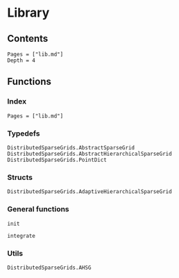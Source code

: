 # Library

## Contents 

```@contents
Pages = ["lib.md"]
Depth = 4
```

## Functions

### Index

```@index
Pages = ["lib.md"]
```

### Typedefs

```@docs
DistributedSparseGrids.AbstractSparseGrid
DistributedSparseGrids.AbstractHierarchicalSparseGrid
DistributedSparseGrids.PointDict
```

### Structs

```@docs
DistributedSparseGrids.AdaptiveHierarchicalSparseGrid
```

### General functions


```@docs
init

integrate

```

### Utils

```@docs
DistributedSparseGrids.AHSG
```


